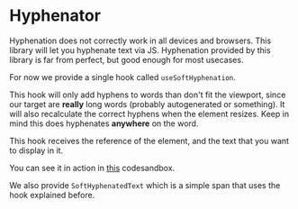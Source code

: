# Hyphenator

Hyphenation does not correctly work in all devices and browsers. This library will let you hyphenate text via JS. 
Hyphenation provided by this library is far from perfect, but good enough for most usecases.

For now we provide a single hook called `useSoftHyphenation`.

This hook will only add hyphens to words than don't fit the viewport, since our target are **really** long words (probably autogenerated or something). It will also recalculate the correct hyphens when 
the element resizes. Keep in mind this does hyphenates **anywhere** on the word.

This hook receives the reference of the element, and the text that you want to display in it.

You can see it in action in [this](https://codesandbox.io/s/reverent-tdd-gmh2md?file=/src/App.tsx) codesandbox.

We also provide `SoftHyphenatedText` which is a simple span that uses the hook explained before.
